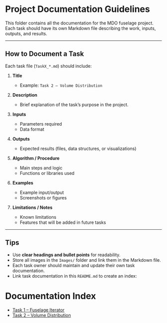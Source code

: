 # Project Documentation Guidelines

This folder contains all the documentation for the MDO fuselage project.
Each task should have its own Markdown file describing the work, inputs, outputs, and results.

---

## How to Document a Task

Each task file (`TaskX_*.md`) should include:

1. **Title**
   - Example: `Task 2 – Volume Distribution`

2. **Description**
   - Brief explanation of the task’s purpose in the project.

3. **Inputs**
   - Parameters required
   - Data format

4. **Outputs**
   - Expected results (files, data structures, or visualizations)

5. **Algorithm / Procedure**
   - Main steps and logic
   - Functions or libraries used

6. **Examples**
   - Example input/output
   - Screenshots or figures

7. **Limitations / Notes**
   - Known limitations
   - Features that will be added in future tasks

---

## Tips

- Use **clear headings and bullet points** for readability.
- Store all images in the `Images/` folder and link them in the Markdown file.
- Each task owner should maintain and update their own task documentation.
- Link task documentation in this `README.md` to create an index:

# Documentation Index

- [Task 1 – Fuselage Iterator](Task1_FuselageIterator.md)
- [Task 2 – Volume Distribution](Task2_VolumeDistribution.md)


